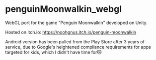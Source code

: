 # penguinMoonwalkin_webgl
WebGL port for the game "Penguin Moonwalkin" developed on Unity.

Hosted on itch.io: https://noohgnus.itch.io/penguin-moonwalkin

Android version has been pulled from the Play Store after 3 years of service, due to Google's heightened compliance requirements for apps targeted for kids, which I didn't have time for😿
